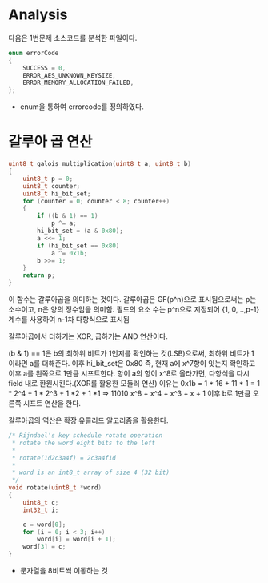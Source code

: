 # Analysis

다음은 1번문제 소스코드를 분석한 파일이다.

```c
enum errorCode
{
    SUCCESS = 0,
    ERROR_AES_UNKNOWN_KEYSIZE,
    ERROR_MEMORY_ALLOCATION_FAILED,
};
```

- enum을 통하여 errorcode를 정의하였다.
    
# 갈루아 곱 연산
    
```c
uint8_t galois_multiplication(uint8_t a, uint8_t b)
{
    uint8_t p = 0;
    uint8_t counter;
    uint8_t hi_bit_set;
    for (counter = 0; counter < 8; counter++)
    {
        if ((b & 1) == 1)
            p ^= a;
        hi_bit_set = (a & 0x80);
        a <<= 1;
        if (hi_bit_set == 0x80)
            a ^= 0x1b;
        b >>= 1;
    }
    return p;
}
```

이 함수는 갈루아곱을 의미하는 것이다.
갈루아곱은 GF(p^n)으로 표시됨으로써는 p는 소수이고, n은 양의 정수임을 의미함.
필드의 요소 수는 p^n으로 지정되어 {1, 0, ..,p-1} 계수를 사용하여 n-1차 다항식으로 표시됨

갈루아곱에서 더하기는 XOR, 곱하기는 AND 연산이다.

(b & 1) == 1은 b의 최하위 비트가 1인지를 확인하는 것(LSB)으로써, 최하위 비트가 1이라면
a를 더해준다.
이후 hi_bit_set은 0x80 즉, 현재 a에 x^7항이 잇는지 확인하고
이후 a를 왼쪽으로 1만큼 시프트한다.
항이 a의 항이 x^8로 올라가면, 다항식을 다시 field 내로 환원시킨다.(XOR를 활용한 모듈러 연산)
이유는 0x1b = 1 * 16 + 11 * 1 = 1 * 2^4 + 1 * 2^3 + 1 *2 + 1 *1 => 11010
x^8 + x^4 + x^3 + x + 1
이후 b로 1만큼 오른쪽 시프트 연산을 한다.

갈루아곱의 역산은 확장 유클리드 알고리즘을 활용한다.
    

```c
/* Rijndael's key schedule rotate operation
 * rotate the word eight bits to the left
 *
 * rotate(1d2c3a4f) = 2c3a4f1d
 *
 * word is an int8_t array of size 4 (32 bit)
 */
void rotate(uint8_t *word)
{
    uint8_t c;
    int32_t i;

    c = word[0];
    for (i = 0; i < 3; i++)
        word[i] = word[i + 1];
    word[3] = c;
}
```

- 문자열을 8비트씩 이동하는 것